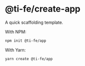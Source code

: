 # @ti-fe/create-app

A quick scaffolding template.

With NPM:

```sh
npm init @ti-fe/app
```

With Yarn:

```sh
yarn create @ti-fe/app
```
